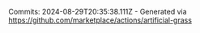 Commits: 2024-08-29T20:35:38.111Z - Generated via https://github.com/marketplace/actions/artificial-grass
<br>
